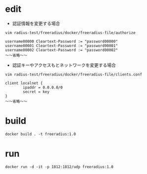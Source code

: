 # edit

- 認証情報を変更する場合

`vim radius-test/freeradius/docker/freeradius-file/authorize`

```
username00000 Cleartext-Password := "password00000"
username00001 Cleartext-Password := "password00001"
username00002 Cleartext-Password := "password00002"
〜〜省略〜〜
```

- 認証キーやアクセスもとネットワークを変更する場合

`vim radius-test/freeradius/docker/freeradius-file/clients.conf`

```
client localnet {
        ipaddr = 0.0.0.0/0
        secret = key
}
〜〜省略〜〜
```

# build

`docker build . -t freeradius:1.0`

# run

`docker run -d -it -p 1812:1812/udp freeradius:1.0`

